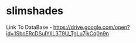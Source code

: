 # slimshades

Link To DataBase - https://drive.google.com/open?id=1SboERcDSuIYIIL3T9U_TgLu7jkCq0n9n
